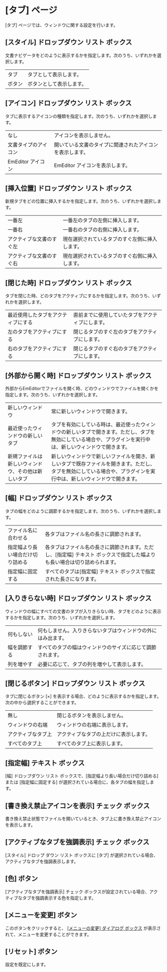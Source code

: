 # \[タブ\] ページ

\[タブ\] ページでは、ウィンドウに関する設定を行います。

## \[スタイル\] ドロップダウン リスト ボックス

文書ナビゲータをどのように表示するかを指定します。次のうち、いずれかを選択します。

|     |     |
| --- | --- |
|タブ | タブとして表示します。 |
|ボタン | ボタンとして表示します。 |

## \[アイコン\] ドロップダウン リスト ボックス

タブに表示するアイコンの種類を指定します。次のうち、いずれかを選択します。

|     |     |
| --- | --- |
|なし | アイコンを表示しません。 |
|文書タイプのアイコン | 開いている文書のタイプに関連されたアイコンを表示します。 |
|EmEditor アイコン | EmEditor アイコンを表示します。 |

## \[挿入位置\] ドロップダウン リスト ボックス

新規タブをどの位置に挿入するかを指定します。次のうち、いずれかを選択します。

|     |     |
| --- | --- |
|一番左 | 一番左のタブの左側に挿入します。 |
|一番右 | 一番右のタブの右側に挿入します。 |
|アクティブな文書のすぐ左 | 現在選択されているタブのすぐ左側に挿入します。 |
|アクティブな文書のすぐ右 | 現在選択されているタブのすぐ右側に挿入します。 |

## \[閉じた時\] ドロップダウン リスト ボックス

タブを閉じた時、どのタブをアクティブにするかを指定します。次のうち、いずれかを選択します。

|     |     |
| --- | --- |
|最近使用したタブをアクティブにする | 直前までに使用していたタブをアクティブにします。 |
|左のタブをアクティブにする | 閉じるタブのすぐ左のタブをアクティブにします。 |
|右のタブをアクティブにする | 閉じるタブのすぐ右のタブをアクティブにします。 |

## \[外部から開く時\] ドロップダウン リスト ボックス

外部からEmEditorでファイルを開く時、どのウィンドウでファイルを開くかを指定します。次のうち、いずれかを選択します。

|     |     |
| --- | --- |
|新しいウィンドウ | 常に新しいウィンドウで開きます。 |
|最近使ったウィンドウの新しいタブ | タブを有効にしている時は、最近使ったウィンドウの新しいタブで開きます。ただし、タブを無効にしている場合や、プラグインを実行中は、新しいウィンドウで開きます。 |
|新規ファイルは新しいウィンドウ、その他は新しいタブ | 新しいウィンドウで新しいファイルを開き、新しいタブで既存ファイルを開きます。ただし、タブを無効にしている場合や、プラグインを実行中は、新しいウィンドウで開きます。 |

## \[幅\] ドロップダウン リスト ボックス

タブの幅をどのように調節するかを指定します。次のうち、いずれかを選択します。

|     |     |
| --- | --- |
|ファイル名に合わせる | 各タブはファイル名の長さに調節されます。 |
|指定幅より長い場合だけ切り詰める | 各タブはファイル名の長さに調節されます。ただし、\[指定幅\] テキスト ボックスで指定した幅よりも長い場合は切り詰められます。 |
|指定幅に固定する | すべてのタブは\[指定幅\] テキスト ボックスで指定された長さになります。 |

## \[入りきらない時\] ドロップダウン リスト ボックス

ウィンドウの幅にすべての文書のタブが入りきらない時、タブをどのように表示するかを指定します。次のうち、いずれかを選択します。

|     |     |
| --- | --- |
|何もしない | 何もしません。入りきらないタブはウィンドウの外にはみ出ます。 |
|幅を調節する | すべてのタブの幅はウィンドウのサイズに応じて調節されます。 |
|列を増やす | 必要に応じて、タブの列を増やして表示します。 |

## \[閉じるボタン\] ドロップダウン リスト ボックス

タブに閉じるボタン \[×\] を表示する場合、どのように表示するかを指定します。次の中から選択することができます。

|     |     |
| --- | --- |
|無し | 閉じるボタンを表示しません。 |
|ウィンドウの右端 | ウィンドウの右端に表示します。 |
|アクティブなタブ上 | アクティブなタブの上だけに表示します。 |
|すべてのタブ上 | すべてのタブ上に表示します。 |

## \[指定幅\] テキスト ボックス

\[幅\] ドロップダウン リスト ボックスで、\[指定幅より長い場合だけ切り詰める\] または
\[指定幅に固定する\] が選択されている場合に、各タブの幅を指定します。

## \[書き換え禁止アイコンを表示\] チェック ボックス

書き換え禁止状態でファイルを開いているとき、タブ上に書き換え禁止アイコンを表示します。

## \[アクティブなタブを強調表示\] チェック ボックス

\[スタイル\] ドロップ ダウン リスト ボックスに \[タブ\] が選択されている場合、アクティブなタブを強調表示します。

## \[色\] ボタン

\[アクティブなタブを強調表示\] チェック ボックスが設定されている場合、アクティブなタブを強調表示する色を指定します。

## \[メニューを変更\] ボタン

このボタンをクリックすると、 [\[メニューの変更\] ダイアログ ボックス](../../menus/index) が表示されて、メニューを変更することができます。

## \[リセット\] ボタン

設定を既定にします。


